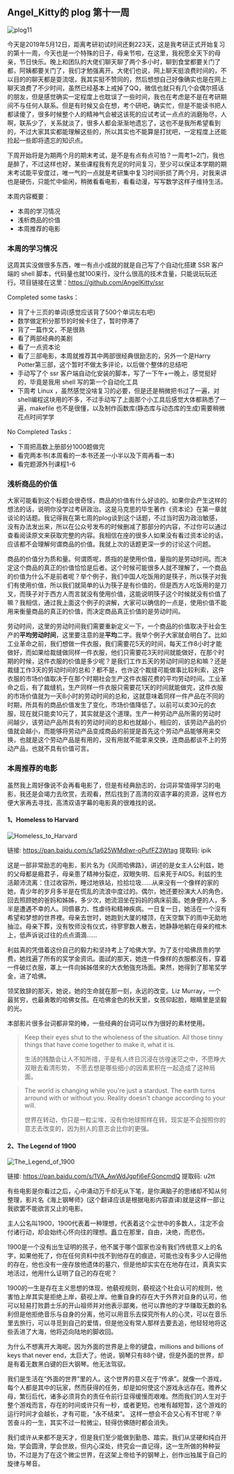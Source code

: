 ## Angel_Kitty的 plog 第十一周

![plog11](./sources/2019_05_12/figure/page.jpg)

今天是2019年5月12日，距离考研初试时间还剩223天，这是我考研正式开始复习的第十一周，今天也是一个特殊的日子，母亲节啦，在这里，我祝愿全天下的母亲，节日快乐。晚上和团队的大佬们聊天聊了两个多小时，聊到食堂都要关门了都，阿姨都要关门了，我们才勉强离开。大佬们也说，网上聊天挺浪费时间的，不以目的的聊天都是耍流氓，我其实挺不赞同的，然后想想自己好像确实也是在网上聊天浪费了不少时间，虽然已经基本上戒掉了QQ，微信也就只有几个会偶尔搭话的朋友，但是感觉确实一定程度上也耽误了一些时间，我也在考虑是不是在考研期间不与任何人联系。但是有时候又会在想，考个研吧，确实忙，但是不能读书把人都读傻了，很多时候整个人的精神气会被这该死的应试考试一点点的消磨殆尽，人啊，联系少了，关系就淡了，很多人都会渐渐地遗忘了，这也不是我所希望看到的，不过大家其实都能理解这些的，所以其实也不能算是打扰吧，一定程度上还能捡起一些即将遗忘的知识点。

下周开始将是为期两个月的期末考试，是不是有点有点可怕？一周考1~2门，我也是醉了，不过这样也好，某些课程我有充足的时间复习，至少可以保证本学期的期末考试能平安度过，唯一气的一点就是考研集中复习时间折损了两个月，对我来讲也是硬伤，只能忙中偷闲，稍微看看电影，看看动漫，写写数学这样子维持生活。

本周内容概要：

- 本周的学习情况
- 浅析商品的价值
- 本周推荐的电影

### 本周的学习情况

这周其实没做很多东西，唯一有点小成就的就是自己写了个自动化搭建 SSR 客户端的 shell 脚本，代码量也就100来行，没什么很高的技术含量，只能说玩玩还行。项目链接在这里：https://github.com/AngelKitty/ssr

Completed some tasks：

- 背了十三页的单词(感觉应该背了500个单词左右吧)
- 数学做定积分那节的时候卡住了，暂时停滞了
- 背了一篇作文，不是很熟
- 看了两部经典的美剧
- 看了一点资本论
- 看了三部电影，本周就推荐其中两部很经典很励志的，另外一个是Harry Potter第三部，这个暂时不做太多评论，以后做个整体的总结吧
- 手动写了个 ssr 客户端自动化安装的脚本，写了一下午+一晚上，感觉挺好的，毕竟是我用 shell 写的第一个自动化工具
- 下周考 Linux ，虽然感觉没啥复习的必要，但是还是稍微把书过了一遍，对shell编程这块用的不多，不过手动写了上面那个小工具后感觉大体都熟悉了一遍，makefile 也不是很懂，以及制作函数库(静态库与动态库的生成)需要稍微花点时间学学

No Completed Tasks：

- 下周把高数上册部分1000题做完
- 看完两本书(本周看的一本书还差一小半以及下周再看一本)
- 看完题源外刊课程1-6

### 浅析商品的价值

大家可能看到这个标题会很奇怪，商品的价值有什么好谈的。如果你会产生这样的想法的话，说明你没学过考研政治。这是马克思的毕生著作《资本论》在第一章就谈论的话题。我记得我在第七周的plog谈到这个话题，不过当时因为政治敏感，没有办法发出来，所以在公众号发布的时候删减了那部分的内容，不过你可以通过查看阅读原文来获取完整的内容。我相信在座的很多人如果没有看过资本论的话，应该都不会理解何谓商品的价值。我就上次的话题更深一步的讨论这个问题。

商品的价值分为质和量。何谓质呢，质指的是使用价值，量指的是劳动时间。而决定这个商品的真正的价值恰恰是后者。这个时候可能很多人就不理解了，一个商品的价值为什么不是前者呢？举个例子，我们中国人吃饭用的是筷子，所以筷子对我们有使用价值，所以我们就简单的认为筷子是有价值的，但是西方人吃饭用的是刀叉，而筷子对于西方人而言就没有使用价值，这能说明筷子这个时候就没有价值了嘛？我相信，通过我上面这个例子的讲解，大家可以确信的一点是，使用价值不能用来衡量商品的真正的价值，而决定商品真正价值的是劳动时间。

劳动时间，这里的劳动时间我们需要重新定义一下，一个商品的价值取决于社会生产的**平均劳动时间**，这里要注意的是**平均**二字。我举个例子大家就会明白了。比如工业革命之前，我们想做一件衣服，我们需要花5天的时间，每天工作8小时才能做好，而如果给裁缝做同样一件衣服，他们只需要花3天时间就能做好，在那个时期的时候，这件衣服的价值是多少呢？是我们工作五天的劳动时间的总和嘛？还是裁缝工作3天的劳动时间的总和？都不是，也许这个裁缝可能做事比较利索，这件衣服的市场价值取决于在那个时期社会生产这件衣服花费的平均劳动时间。工业革命之后，有了裁缝机，生产同样一件衣服只需要花1天的时间就能做完，这件衣服的市场价值就为一天8小时的劳动时间的总和，这就意味着同样一件产品在不同的时期，所具有的商品价值发生了变化，市场价值降低了。以前可以卖30元的衣服，现在就只能卖10元了，其实就是这个道理。生产一种劳动产品所需的劳动时间越少，该劳动产品所具有的劳动时间的总和也就越小，相应的，该劳动产品的价值就会越小，而能够将劳动产品变成商品的前提是首先这个劳动产品能够用来交换，也就是这个劳动产品是有用的，没有用就不能拿来交换，连商品都谈不上的劳动产品，也就不具有价值可言。

### 本周推荐的电影

虽然我上周好像说不会再看电影了，但是有经典励志的，台词非常值得学习的电影，我还是会竭力去欣赏，去观看，然后找到了高清的双语字幕的资源，这样也方便大家再去寻找，高清双语字幕的电影真的很难找的说。

#### 1、Homeless to Harvard

![Homeless_to_Harvard](./sources/2019_05_12/figure/Homeless-to-Harvard.jpg)

链接: https://pan.baidu.com/s/1a625WMdIwr-oPufFZ3Wtag 提取码: ipik

这是一部非常励志的电影，影片名为《风雨哈佛路》，讲述的是女主人公利兹，她的父母都是瘾君子，母亲患了精神分裂症，双眼失明、后来死于AIDS。利兹的生活颠沛流离：住过收容所，睡过地铁站，捡拾垃圾......从来没有一个像样的家的她，青少年的岁月多半是在慌乱的流浪中度过的。偶尔，她还要扮演大人的角色，回去照顾她的爸妈和姊姊，多少次，她流泪坐在妈妈的病床前面。她身便的人，多半是遭遇不幸的人。同儕暴力、性虐待和精神疾病。一日复一日，她活在一个沒有希望和梦想的世界裡。母亲去世时，她跑到大厦的楼顶，在天空飘下的雨中无助地抽泣。母亲下葬，没有牧师没有仪式，待寥寥数人散去，她静静地躺在母亲的棺木上，低声诉说过往的点点滴滴……

利兹真的凭借着这份自己的毅力和坚持考上了哈佛大学。为了支付哈佛昂贵的学费，她找遍了所有的奖学金资讯。面試的那天，她连一件像样的衣服都沒有，穿着一件破烂衣服，罩上一件向姊姊借來的大衣勉強充场面。果然，她得到了那笔奖学金，进了哈佛。

领奖致辞的那天，她说，她的生命就在那一刻，永远的改变。Liz Murray，一个最贫穷，也最勇敢的哈佛女孩。在哈佛金色的秋天里，女孩仰起脸，眼睛里是坚毅的光。

本部影片很多台词都非常的棒，一些经典的台词可以作为很好的素材使用。

> Keep their eyes shut to the wholeness of the situation. All those tinny things that have come together to make it, what it is. 
>
> 生活的残酷会让人不知所措，于是有人终日沉浸在彷徨迷茫之中，不愿睁大双眼去看清形势， 
> 不愿去想是哪些细小的因素累积在一起造成了这种局面。

> The world is changing while you're just a stardust. The earth turns arround with or without you. Reality doesn't change according to your will. 
>
> 世界在转动，你只是一粒尘埃，没有你地球照样在转。现实是不会按照你的意志去改变的，因为别人的意志会比你的更强。

#### 2、The Legend of 1900

![The_Legend_of_1900](./sources/2019_05_12/figure/The_Legend_of_1900.jpg)

链接: https://pan.baidu.com/s/1VA_AwWdJgpfi6eFGoncmdQ 提取码: u2tt

有些电影是你看过之后，心中涌动万千却无从下笔，是你满脑子的思绪却不知从何整理，影片名《海上钢琴师》(这个翻译应该是根据电影内容直译)就是这样一部让我欲罢不能欲言又止的电影。

主人公名叫1900，1900代表着一种理想，代表着这个尘世中的多数人，注定不会付诸行动，却会始终心怀向往的理想。矗立在那里，自由，决绝，而悲伤。 

1900是一个没有出生证明的孩子，他不属于哪个国家也没有我们传统意义上的名字，如果他死了，你在任何资料中找不到他存在的痕迹，可能也没有多少人记得他的存在，他也没有一座存放他遗体的墓穴，但是他却实实在在地存在过，真真实实地活过，他用什么证明了自己的存在呢？

1900的一生是存在主义思想的体现，他藐视规则，藐视这个社会认可的规则，他害怕上岸其实是拒绝上岸，藐视上岸。他重自身的存在大于外界对自身的认可，他可以轻易打败爵士乐的开山祖师并对他表示鄙夷，他可以靠他的才华赚取无数的名利但是他拒绝音乐与自身的分离，他可以用音乐去探究所有人的心灵，可以在音乐里去旅行，可以寻觅到自己的爱情，但是他没有常人那样去要去追，他轻轻地将这些丢进了大海，他将迈向陆地的脚收回。

为什么不想离开大海呢。因为外面的世界是上帝的键盘，millions and billions of keys that never end，太巨大了。他说，钢琴只有88个键，但是外面的世界，却是有着无数黑白键的巨大钢琴。他无法驾驭。 

我们是生活在“外面的世界”里的人。这个世界的意义在于“传承”。就像一个游戏，每个人都是其中的玩家，然而获得的任务，却是如何使这个游戏永远存在。赡养父母，繁衍后代，诸多必须背负的责任令前行显得缓慢而艰难。然而我们的人生对于整个游戏而言，存在的时间或许只有一秒，或者更短。也唯有越短暂，这个游戏的运行时间才会越长，才有可能，“永不结束”。 这样一想会不会又心有不甘呢？辛苦奋斗的一生，其实不过一粒微尘，轻得仿佛随时都会消失。

我们或许从来都不是天才，但是我们至少能做到勤恳、踏实。我们从坚硬和纯白开始，学会圆滑，学会世故，但内心深处，终究会一直记得，这一生所做的种种妥协，不过是为了在这个微尘世界，在这架上帝给予的钢琴上，创作出独属于自己的旋律与琴音。 